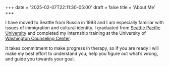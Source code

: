+++
date = '2025-02-07T22:11:30-05:00'
draft = false
title = 'About Me'
+++

I have moved to Seattle from Russia in 1993 and I am especially familiar with issues of immigration and cultural identity. I graduated from [Seattle Pacific University](http://www.spu.edu/depts/spfc/clinicalpsych/index.asp) and completed my internship training at the University of [Washington Counseling Center](https://depts.washington.edu/counsels/).

It takes commitment to make progress in therapy, so if you are ready I will make my best effort to understand you, help you figure out what’s wrong, and guide you towards your goal.
